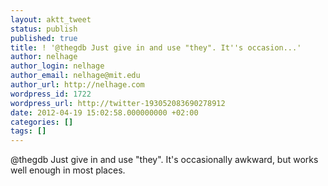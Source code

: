 ```yaml
---
layout: aktt_tweet
status: publish
published: true
title: ! '@thegdb Just give in and use "they". It''s occasion...'
author: nelhage
author_login: nelhage
author_email: nelhage@mit.edu
author_url: http://nelhage.com
wordpress_id: 1722
wordpress_url: http://twitter-193052083690278912
date: 2012-04-19 15:02:58.000000000 +02:00
categories: []
tags: []
---
```

@thegdb Just give in and use "they". It's occasionally awkward, but works well enough in most places.
